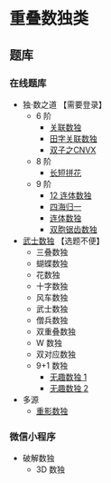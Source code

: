 # 重叠数独类

## 题库

### 在线题库

- 独·数之道 【需要登录】
  - 6 阶
    - [关联数独](http://www.sudokufans.org.cn/lx/game.index.php?type=6d)
    - [田字关联数独](http://www.sudokufans.org.cn/lx/game.index.php?type=6e)
    - [双子之CNVX](http://www.sudokufans.org.cn/lx/game.index.php?type=63)
  - 8 阶
    - [长短拼花](http://www.sudokufans.org.cn/lx/game.index.php?type=8p)
  - 9 阶
    - [12 连体数独](http://www.sudokufans.org.cn/lx/game.index.php?type=12)
    - [四海归一](http://www.sudokufans.org.cn/lx/8f.index.php)
    - [连体数独](http://www.sudokufans.org.cn/lx/dou.index.php)
    - [双胞锯齿数独](http://www.sudokufans.org.cn/lx/game.index.php?type=j2)
- [武士数独] 【选题不便】
  - 三叠数独
  - 蝴蝶数独
  - 花数独
  - 十字数独
  - 风车数独
  - 武士数独
  - 僧兵数独
  - 双重叠数独
  - W 数独
  - 双对应数独
  - 9+1 数独
    - [无趣数独 1]
    - [无趣数独 2]
- 多源
  - [重影数独](重影数独.md)

### 微信小程序

- 破解数独
  - 3D 数独

[武士数独]: https://cn.samuraisudoku.com/dailysudoku/

[无趣数独 1]: https://cn.samuraisudoku.com/g-clueless-sudoku-1/

[无趣数独 2]: https://cn.samuraisudoku.com/g-clueless-sudoku-2/

